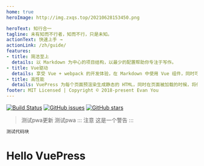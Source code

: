 ```yaml
---
home: true
heroImage: http://img.zxqs.top/20210628153450.png

heroText: 知行合一
tagline: 未有知而不行者，知而不行，只是未知。
actionText: 快速上手 →
actionLink: /zh/guide/
features:
- title: 简洁至上
  details: 以 Markdown 为中心的项目结构，以最少的配置帮助你专注于写作。
- title: Vue驱动
  details: 享受 Vue + webpack 的开发体验，在 Markdown 中使用 Vue 组件，同时可以使用 Vue 来开发自定义主题。
- title: 高性能
  details: VuePress 为每个页面预渲染生成静态的 HTML，同时在页面被加载的时候，将作为 SPA 运行。
footer: MIT Licensed | Copyright © 2018-present Evan You
---
```


[![Build Status](https://travis-ci.com/ysmc-slg/docs.svg?branch=master)](https://travis-ci.com/ysmc-slg/docs)
[![GitHub issues](https://img.shields.io/github/issues/ysmc-slg/docs)](https://github.com/ysmc-slg/docs/issues)
[![GitHub stars](https://img.shields.io/github/stars/ysmc-slg/docs)](https://github.com/ysmc-slg/docs/stargazers)
> 测试pwa更新
测试pwa
::: 注意
这是一个警告
:::
``` js
测试代码块
```
# Hello VuePress